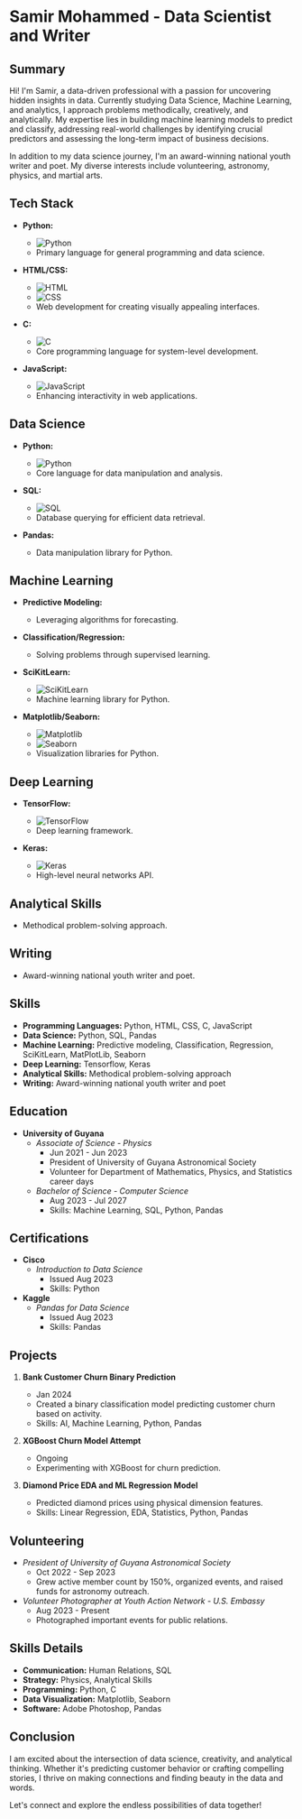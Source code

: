 # Samir Mohammed - Data Scientist and Writer

## Summary
Hi! I'm Samir, a data-driven professional with a passion for uncovering hidden insights in data. Currently studying Data Science, Machine Learning, and analytics, I approach problems methodically, creatively, and analytically. My expertise lies in building machine learning models to predict and classify, addressing real-world challenges by identifying crucial predictors and assessing the long-term impact of business decisions.

In addition to my data science journey, I'm an award-winning national youth writer and poet. My diverse interests include volunteering, astronomy, physics, and martial arts.
## Tech Stack

- **Python:**
  - ![Python](https://img.shields.io/badge/-Python-3776AB?style=flat&logo=python&logoColor=white)
  - Primary language for general programming and data science.

- **HTML/CSS:**
  - ![HTML](https://img.shields.io/badge/-HTML-E34F26?style=flat&logo=html5&logoColor=white)
  - ![CSS](https://img.shields.io/badge/-CSS-1572B6?style=flat&logo=css3&logoColor=white)
  - Web development for creating visually appealing interfaces.

- **C:**
  - ![C](https://img.shields.io/badge/-C-A8B9CC?style=flat&logo=c&logoColor=black)
  - Core programming language for system-level development.

- **JavaScript:**
  - ![JavaScript](https://img.shields.io/badge/-JavaScript-F7DF1E?style=flat&logo=javascript&logoColor=black)
  - Enhancing interactivity in web applications.

## Data Science

- **Python:**
  - ![Python](https://img.shields.io/badge/-Python-3776AB?style=flat&logo=python&logoColor=white)
  - Core language for data manipulation and analysis.

- **SQL:**
  - ![SQL](https://img.shields.io/badge/-SQL-4479A1?style=flat&logo=postgresql&logoColor=white)
  - Database querying for efficient data retrieval.

- **Pandas:**
  - Data manipulation library for Python.

## Machine Learning

- **Predictive Modeling:**
  - Leveraging algorithms for forecasting.

- **Classification/Regression:**
  - Solving problems through supervised learning.

- **SciKitLearn:**
  - ![SciKitLearn](https://img.shields.io/badge/-SciKitLearn-F7931E?style=flat&logo=scikit-learn&logoColor=white)
  - Machine learning library for Python.

- **Matplotlib/Seaborn:**
  - ![Matplotlib](https://img.shields.io/badge/-Matplotlib-3776AB?style=flat&logo=python&logoColor=white)
  - ![Seaborn](https://img.shields.io/badge/-Seaborn-3776AB?style=flat&logo=python&logoColor=white)
  - Visualization libraries for Python.

## Deep Learning

- **TensorFlow:**
  - ![TensorFlow](https://img.shields.io/badge/-TensorFlow-FF6F00?style=flat&logo=tensorflow&logoColor=white)
  - Deep learning framework.

- **Keras:**
  - ![Keras](https://img.shields.io/badge/-Keras-D00000?style=flat&logo=keras&logoColor=white)
  - High-level neural networks API.

## Analytical Skills

- Methodical problem-solving approach.

## Writing

- Award-winning national youth writer and poet.


## Skills
- **Programming Languages:** Python, HTML, CSS, C, JavaScript
- **Data Science:** Python, SQL, Pandas
- **Machine Learning:** Predictive modeling, Classification, Regression, SciKitLearn, MatPlotLib, Seaborn
- **Deep Learning:** Tensorflow, Keras 
- **Analytical Skills:** Methodical problem-solving approach
- **Writing:** Award-winning national youth writer and poet

## Education
- **University of Guyana**
  - *Associate of Science - Physics*
    - Jun 2021 - Jun 2023
    - President of University of Guyana Astronomical Society
    - Volunteer for Department of Mathematics, Physics, and Statistics career days
  - *Bachelor of Science - Computer Science*
    - Aug 2023 - Jul 2027
    - Skills: Machine Learning, SQL, Python, Pandas

## Certifications
- **Cisco**
  - *Introduction to Data Science*
    - Issued Aug 2023
    - Skills: Python
- **Kaggle**
  - *Pandas for Data Science*
    - Issued Aug 2023
    - Skills: Pandas

## Projects
1. **Bank Customer Churn Binary Prediction**
   - Jan 2024
   - Created a binary classification model predicting customer churn based on activity.
   - Skills: AI, Machine Learning, Python, Pandas

2. **XGBoost Churn Model Attempt**
   - Ongoing
   - Experimenting with XGBoost for churn prediction.

3. **Diamond Price EDA and ML Regression Model**
   - Predicted diamond prices using physical dimension features.
   - Skills: Linear Regression, EDA, Statistics, Python, Pandas

## Volunteering
- *President of University of Guyana Astronomical Society*
  - Oct 2022 - Sep 2023
  - Grew active member count by 150%, organized events, and raised funds for astronomy outreach.
- *Volunteer Photographer at Youth Action Network - U.S. Embassy*
  - Aug 2023 - Present
  - Photographed important events for public relations.

## Skills Details
- **Communication:** Human Relations, SQL
- **Strategy:** Physics, Analytical Skills
- **Programming:** Python, C
- **Data Visualization:** Matplotlib, Seaborn
- **Software:** Adobe Photoshop, Pandas

## Conclusion
I am excited about the intersection of data science, creativity, and analytical thinking. Whether it's predicting customer behavior or crafting compelling stories, I thrive on making connections and finding beauty in the data and words.

Let's connect and explore the endless possibilities of data together!
